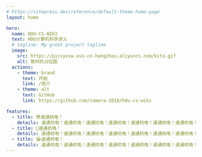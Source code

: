 ```yaml
---
# https://vitepress.dev/reference/default-theme-home-page
layout: home

hero:
  name: HDU-CS-WIKI
  text: HDU计算机科学讲义
  # tagline: My great project tagline
  image:
    src: https://picxyxsw.oss-cn-hangzhou.aliyuncs.com/kita.gif
    alt: 暂时的占位图
  actions:
    - theme: brand
      text: 开始
      link: /简介
    - theme: alt
      text: GitHub
      link: https://github.com/camera-2018/hdu-cs-wiki

features:
  - title: 😎速通杭电！
    details: 速通杭电！速通杭电！速通杭电！速通杭电！速通杭电！速通杭电！速通杭电！速通杭电！速通杭电！速通杭电！速通杭电！
  - title: 🤧速通杭电！
    details: 速通杭电！速通杭电！速通杭电！速通杭电！速通杭电！速通杭电！速通杭电！速通杭电！速通杭电！速通杭电！速通杭电！
  - title: 😭速通杭电！
    details: 速通杭电！速通杭电！速通杭电！速通杭电！速通杭电！速通杭电！速通杭电！速通杭电！速通杭电！速通杭电！速通杭电！
---
```


